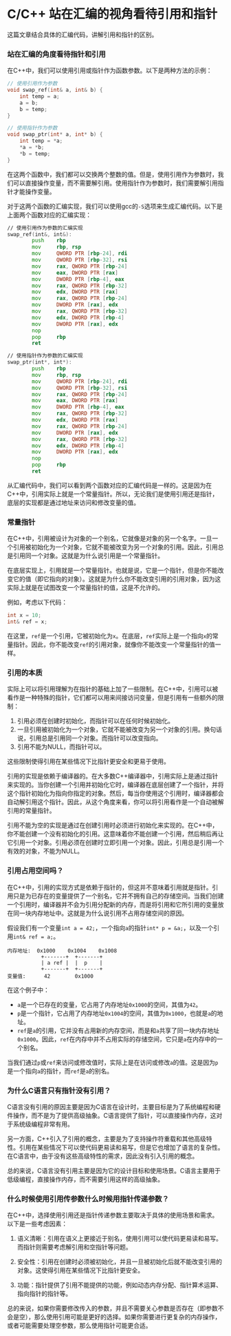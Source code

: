 # C/C++ 站在汇编的视角看待引用和指针


这篇文章结合具体的汇编代码，讲解引用和指针的区别。

### 站在汇编的角度看待指针和引用

在C++中，我们可以使用引用或指针作为函数参数。以下是两种方法的示例：

```cpp
// 使用引用作为参数
void swap_ref(int& a, int& b) {
    int temp = a;
    a = b;
    b = temp;
}

// 使用指针作为参数
void swap_ptr(int* a, int* b) {
    int temp = *a;
    *a = *b;
    *b = temp;
}
```

在这两个函数中，我们都可以交换两个整数的值。但是，使用引用作为参数时，我们可以直接操作变量，而不需要解引用。使用指针作为参数时，我们需要解引用指针才能操作变量。

对于这两个函数的汇编实现，我们可以使用gcc的`-S`选项来生成汇编代码。以下是上面两个函数对应的汇编实现：

```asm
// 使用引用作为参数的汇编实现
swap_ref(int&, int&):
        push    rbp
        mov     rbp, rsp
        mov     QWORD PTR [rbp-24], rdi
        mov     QWORD PTR [rbp-32], rsi
        mov     rax, QWORD PTR [rbp-24]
        mov     eax, DWORD PTR [rax]
        mov     DWORD PTR [rbp-4], eax
        mov     rax, QWORD PTR [rbp-32]
        mov     edx, DWORD PTR [rax]
        mov     rax, QWORD PTR [rbp-24]
        mov     DWORD PTR [rax], edx
        mov     rax, QWORD PTR [rbp-32]
        mov     edx, DWORD PTR [rbp-4]
        mov     DWORD PTR [rax], edx
        nop
        pop     rbp
        ret

// 使用指针作为参数的汇编实现
swap_ptr(int*, int*):
        push    rbp
        mov     rbp, rsp
        mov     QWORD PTR [rbp-24], rdi
        mov     QWORD PTR [rbp-32], rsi
        mov     rax, QWORD PTR [rbp-24]
        mov     eax, DWORD PTR [rax]
        mov     DWORD PTR [rbp-4], eax
        mov     rax, QWORD PTR [rbp-32]
        mov     edx, DWORD PTR [rax]
        mov     rax, QWORD PTR [rbp-24]
        mov     DWORD PTR [rax], edx
        mov     rax, QWORD PTR [rbp-32]
        mov     edx, DWORD PTR [rbp-4]
        mov     DWORD PTR [rax], edx
        nop
        pop     rbp
        ret
```

从汇编代码中，我们可以看到两个函数对应的汇编代码是一样的。这是因为在C++中，引用实际上就是一个常量指针。所以，无论我们是使用引用还是指针，底层的实现都是通过地址来访问和修改变量的值。

### 常量指针

在C++中，引用被设计为对象的一个别名，它就像是对象的另一个名字。一旦一个引用被初始化为一个对象，它就不能被改变为另一个对象的引用。因此，引用总是引用同一个对象。这就是为什么说引用是一个常量指针。

在底层实现上，引用就是一个常量指针。也就是说，它是一个指针，但是你不能改变它的值（即它指向的对象）。这就是为什么你不能改变引用的引用对象，因为这实际上就是在试图改变一个常量指针的值，这是不允许的。

例如，考虑以下代码：

```cpp
int x = 10;
int& ref = x;
```

在这里，`ref`是一个引用，它被初始化为`x`。在底层，`ref`实际上是一个指向`x`的常量指针。因此，你不能改变`ref`的引用对象，就像你不能改变一个常量指针的值一样。

### 引用的本质

实际上可以将引用理解为在指针的基础上加了一些限制。在C++中，引用可以被看作是一种特殊的指针，它们都可以用来间接访问变量，但是引用有一些额外的限制：

1. 引用必须在创建时初始化，而指针可以在任何时候初始化。
2. 一旦引用被初始化为一个对象，它就不能被改变为另一个对象的引用。换句话说，引用总是引用同一个对象。而指针可以改变指向。
3. 引用不能为NULL，而指针可以。

这些限制使得引用在某些情况下比指针更安全和更易于使用。

引用的实现是依赖于编译器的。在大多数C++编译器中，引用实际上是通过指针来实现的。当你创建一个引用并初始化它时，编译器在底层创建了一个指针，并将这个指针初始化为指向你指定的对象。然后，每当你使用这个引用时，编译器都会自动解引用这个指针。因此，从这个角度来看，你可以将引用看作是一个自动被解引用的常量指针。

引用不能为空的实现是通过在创建引用时必须进行初始化来实现的。在C++中，你不能创建一个没有初始化的引用。这意味着你不能创建一个引用，然后稍后再让它引用一个对象。引用必须在创建时立即引用一个对象。因此，引用总是引用一个有效的对象，不能为NULL。

### 引用占用空间吗？

在C++中，引用的实现方式是依赖于指针的，但这并不意味着引用就是指针。引用只是为已存在的变量提供了一个别名，它并不拥有自己的存储空间。当我们创建一个引用时，编译器并不会为引用分配新的内存，而是将引用和它所引用的变量放在同一块内存地址中。这就是为什么说引用不占用存储空间的原因。

假设我们有一个变量`int a = 42;`，一个指向`a`的指针`int* p = &a;`，以及一个引用`int& ref = a;`。

```
内存地址:  0x1000    0x1004    0x1008
           +-------+  +-------+
           | a ref |  |  p    |
           +-------+  +-------+
变量值:      42        0x1000    
```

在这个例子中：

- `a`是一个已存在的变量，它占用了内存地址`0x1000`的空间，其值为`42`。
- `p`是一个指针，它占用了内存地址`0x1004`的空间，其值为`0x1000`，也就是`a`的地址。
- `ref`是`a`的引用，它并没有占用新的内存空间，而是和`a`共享了同一块内存地址`0x1000`。因此，`ref`在内存中并不占用实际的存储空间，它只是`a`在内存中的一个别名。

当我们通过`p`或`ref`来访问或修改值时，实际上是在访问或修改`a`的值。这是因为`p`是一个指向`a`的指针，而`ref`是`a`的别名。

### 为什么C语言只有指针没有引用？

C语言没有引用的原因主要是因为C语言在设计时，主要目标是为了系统编程和硬件操作，而不是为了提供高级抽象。C语言提供了指针，可以直接操作内存，这对于系统级编程非常有用。

另一方面，C++引入了引用的概念，主要是为了支持操作符重载和其他高级特性。引用在某些情况下可以使代码更易读和易写，但是它也增加了语言的复杂性。在C语言中，由于没有这些高级特性的需求，因此没有引入引用的概念。

总的来说，C语言没有引用主要是因为它的设计目标和使用场景。C语言主要用于低级编程，直接操作内存，而不需要引用这样的高级抽象。

### 什么时候使用引用传参数什么时候用指针传递参数？

在C++中，选择使用引用还是指针传递参数主要取决于具体的使用场景和需求。以下是一些考虑因素：

1. 语义清晰：引用在语义上更接近于别名，使用引用可以使代码更易读和易写。而指针则需要考虑解引用和空指针等问题。

2. 安全性：引用在创建时必须被初始化，并且一旦被初始化后就不能改变引用的对象。这使得引用在某些情况下比指针更安全。

3. 功能：指针提供了引用不能提供的功能，例如动态内存分配、指针算术运算、指向指针的指针等。

总的来说，如果你需要修改传入的参数，并且不需要关心参数是否存在（即参数不会是空），那么使用引用可能是更好的选择。如果你需要进行更复杂的内存操作，或者可能需要处理空参数，那么使用指针可能更合适。
